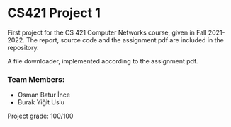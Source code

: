 # CS421 Project 1
First project for the CS 421 Computer Networks course, given in Fall 2021-2022. The report, source code and the assignment pdf are included in the repository.

A file downloader, implemented according to the assignment pdf.

### Team Members:
* Osman Batur İnce
* Burak Yiğit Uslu

Project grade: 100/100
